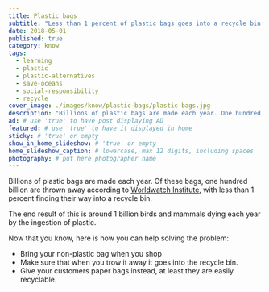 ```yaml
---
title: Plastic bags
subtitle: "Less than 1 percent of plastic bags goes into a recycle bin."
date: 2018-05-01
published: true
category: know
tags:
  - learning
  - plastic
  - plastic-alternatives
  - save-oceans
  - social-responsibility
  - recycle
cover_image: ./images/know/plastic-bags/plastic-bags.jpg
description: "Billions of plastic bags are made each year. One hundred billion are thrown away according to  Worldwatch Institute, with less than 1% being recycled." # max 160 cos dunno how to trip it, yet...
ad: # use 'true' to have post displaying AD
featured: # use 'true' to have it displayed in home
sticky: # 'true' or empty
show_in_home_slideshow: # 'true' or empty
home_slideshow_caption: # lowercase, max 12 digits, including spaces
photography: # put here photographer name
---
```

Billions of plastic bags are made each year. Of these bags, one hundred billion are thrown away according to [Worldwatch Institute](http://www.worldwatch.org/), with less than 1 percent finding their way into a recycle bin.

The end result of this is around 1 billion birds and mammals dying each year by the ingestion of plastic.

Now that you know, here is how you can help solving the problem:

- Bring your non-plastic bag when you shop
- Make sure that when you trow it away it goes into the recycle bin.
- Give your customers paper bags instead, at least they are easily recyclable.

